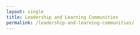 ```yaml
---
layout: single
title: Leadership and Learning Communities
permalink: /leadership-and-learning-communities/
---
```



